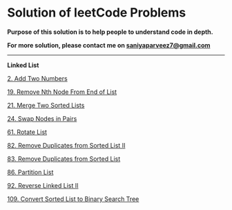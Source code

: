 # Solution of leetCode Problems

**Purpose of this solution is to help people to understand code in depth.**

**For more solution, please contact me on saniyaparveez7@gmail.com**

________________________________________________________________________________

**Linked List**

[2. Add Two Numbers](https://github.com/saniyaparveez/leetCodeSolution/blob/main/LinkedList/addTwoNumbers.py)

[19. Remove Nth Node From End of List](https://github.com/saniyaparveez/leetCodeSolution/blob/main/LinkedList/removeNthFromEnd.py)

[21. Merge Two Sorted Lists](https://github.com/saniyaparveez/leetCodeSolution/blob/main/LinkedList/removeNthFromEnd.py)

[24. Swap Nodes in Pairs](https://github.com/saniyaparveez/leetCodeSolution/blob/main/LinkedList/swapNodesInPairs.py)

[61. Rotate List](https://github.com/saniyaparveez/leetCodeSolution/blob/main/LinkedList/rotateList.py)

[82. Remove Duplicates from Sorted List II](https://github.com/saniyaparveez/leetCodeSolution/blob/main/LinkedList/removeDuplicatesfromSortedListII.py)

[83. Remove Duplicates from Sorted List](https://github.com/saniyaparveez/leetCodeSolution/blob/main/LinkedList/removeDuplicatesFromSortedList.py)

[86. Partition List](https://github.com/saniyaparveez/leetCodeSolution/blob/main/LinkedList/partitionList.py)

[92. Reverse Linked List II](https://github.com/saniyaparveez/leetCodeSolution/blob/main/LinkedList/reverseLinkedListII.py)

[109. Convert Sorted List to Binary Search Tree](https://github.com/saniyaparveez/leetCodeSolution/blob/main/LinkedList/convertSortedListToBinaryTree.py)
